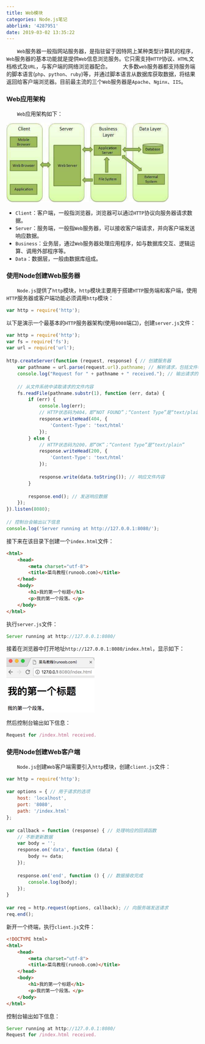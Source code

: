 ```yaml
---
title: Web模块
categories: Node.js笔记
abbrlink: '4287951'
date: 2019-03-02 13:35:22
---
```

&emsp;&emsp;`Web`服务器一般指网站服务器，是指驻留于因特网上某种类型计算机的程序，`Web`服务器的基本功能就是提供`Web`信息浏览服务。它只需支持`HTTP`协议、`HTML`文档格式及`URL`，与客户端的网络浏览器配合。
&emsp;&emsp;大多数`web`服务器都支持服务端的脚本语言(`php`、`python`、`ruby`)等，并通过脚本语言从数据库获取数据，将结果返回给客户端浏览器。目前最主流的三个`Web`服务器是`Apache`、`Nginx`、`IIS`。

### Web应用架构

&emsp;&emsp;`Web`应用架构如下：

<img src="./Web模块/1.png" height="208" width="426">

- `Client`：客户端，一般指浏览器，浏览器可以通过`HTTP`协议向服务器请求数据。
- `Server`：服务端，一般指`Web`服务器，可以接收客户端请求，并向客户端发送响应数据。
- `Business`：业务层，通过`Web`服务器处理应用程序，如与数据库交互、逻辑运算、调用外部程序等。
- `Data`：数据层，一般由数据库组成。

### 使用Node创建Web服务器

&emsp;&emsp;`Node.js`提供了`http`模块，`http`模块主要用于搭建`HTTP`服务端和客户端，使用`HTTP`服务器或客户端功能必须调用`http`模块：

``` javascript
var http = require('http');
```

以下是演示一个最基本的`HTTP`服务器架构(使用`8080`端口)，创建`server.js`文件：

``` javascript
var http = require('http');
var fs = require('fs');
var url = require('url');
​
http.createServer(function (request, response) { // 创建服务器
    var pathname = url.parse(request.url).pathname; // 解析请求，包括文件名
    console.log("Request for " + pathname + " received."); // 输出请求的文件名
​
    // 从文件系统中读取请求的文件内容
    fs.readFile(pathname.substr(1), function (err, data) {
        if (err) {
            console.log(err);
            // HTTP状态码为404，即“NOT FOUND”；“Content Type”是“text/plain”
            response.writeHead(404, {
                'Content-Type': 'text/html'
            });
        } else {
            // HTTP状态码为200，即“OK”；“Content Type”是“text/plain”
            response.writeHead(200, {
                'Content-Type': 'text/html'
            });
​
            response.write(data.toString()); // 响应文件内容
        }
​
        response.end(); // 发送响应数据
    });
}).listen(8080);
​
// 控制台会输出以下信息
console.log('Server running at http://127.0.0.1:8080/');
```

接下来在该目录下创建一个`index.html`文件：

``` html
<html>
    <head>
        <meta charset="utf-8">
        <title>菜鸟教程(runoob.com)</title>
    </head>
    <body>
        <h1>我的第一个标题</h1>
        <p>我的第一个段落。</p>
    </body>
</html>
```

执行`server.js`文件：

``` javascript
Server running at http://127.0.0.1:8080/
```

接着在浏览器中打开地址`http://127.0.0.1:8080/index.html`，显示如下：

<img src="./Web模块/2.png">

然后控制台输出如下信息：

``` javascript
Request for /index.html received.
```

### 使用Node创建Web客户端

&emsp;&emsp;`Node.js`创建`Web`客户端需要引入`http`模块，创建`client.js`文件：

``` javascript
var http = require('http');
​
var options = { // 用于请求的选项
    host: 'localhost',
    port: '8080',
    path: '/index.html'
};
​
var callback = function (response) { // 处理响应的回调函数
    // 不断更新数据
    var body = '';
    response.on('data', function (data) {
        body += data;
    });
​
    response.on('end', function () { // 数据接收完成
        console.log(body);
    });
}
​
var req = http.request(options, callback); // 向服务端发送请求
req.end();
```

新开一个终端，执行`client.js`文件：

``` html
<!DOCTYPE html>
<html>
    <head>
        <meta charset="utf-8">
        <title>菜鸟教程(runoob.com)</title>
    </head>
    <body>
        <h1>我的第一个标题</h1>
        <p>我的第一个段落。</p>
    </body>
</html>
```

控制台输出如下信息：

``` javascript
Server running at http://127.0.0.1:8080/
Request for /index.html received.
```